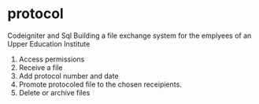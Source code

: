 # protocol

Codeigniter and Sql
Building a file exchange system for the emplyees of an Upper Education Institute
1. Access permissions
2. Receive a file
2. Add protocol number and date
3. Promote protocoled file to the chosen receipients.
4. Delete or archive files
